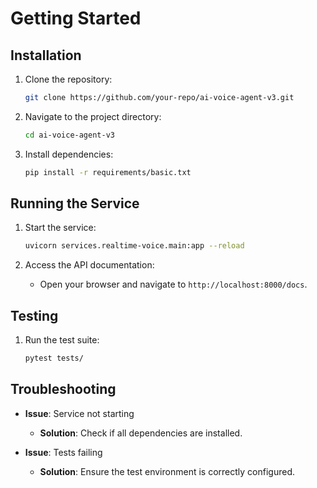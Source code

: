 # Getting Started

## Installation

1. Clone the repository:

   ```bash
   git clone https://github.com/your-repo/ai-voice-agent-v3.git
   ```

2. Navigate to the project directory:

   ```bash
   cd ai-voice-agent-v3
   ```

3. Install dependencies:
   ```bash
   pip install -r requirements/basic.txt
   ```

## Running the Service

1. Start the service:

   ```bash
   uvicorn services.realtime-voice.main:app --reload
   ```

2. Access the API documentation:
   - Open your browser and navigate to `http://localhost:8000/docs`.

## Testing

1. Run the test suite:
   ```bash
   pytest tests/
   ```

## Troubleshooting

- **Issue**: Service not starting

  - **Solution**: Check if all dependencies are installed.

- **Issue**: Tests failing
  - **Solution**: Ensure the test environment is correctly configured.
